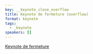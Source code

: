 ```yaml
---
key: __keynote_close_overflow
title: Keynote de fermeture (overflow)
format: keynote
tags:
  - _keynote
speakers: []
---
```

[Keynote de fermeture](../keynote_close)
